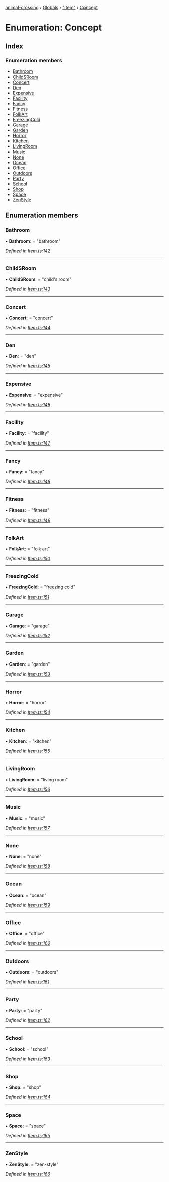 [animal-crossing](../README.md) › [Globals](../globals.md) › ["Item"](../modules/_item_.md) › [Concept](_item_.concept.md)

# Enumeration: Concept

## Index

### Enumeration members

* [Bathroom](_item_.concept.md#bathroom)
* [ChildSRoom](_item_.concept.md#childsroom)
* [Concert](_item_.concept.md#concert)
* [Den](_item_.concept.md#den)
* [Expensive](_item_.concept.md#expensive)
* [Facility](_item_.concept.md#facility)
* [Fancy](_item_.concept.md#fancy)
* [Fitness](_item_.concept.md#fitness)
* [FolkArt](_item_.concept.md#folkart)
* [FreezingCold](_item_.concept.md#freezingcold)
* [Garage](_item_.concept.md#garage)
* [Garden](_item_.concept.md#garden)
* [Horror](_item_.concept.md#horror)
* [Kitchen](_item_.concept.md#kitchen)
* [LivingRoom](_item_.concept.md#livingroom)
* [Music](_item_.concept.md#music)
* [None](_item_.concept.md#none)
* [Ocean](_item_.concept.md#ocean)
* [Office](_item_.concept.md#office)
* [Outdoors](_item_.concept.md#outdoors)
* [Party](_item_.concept.md#party)
* [School](_item_.concept.md#school)
* [Shop](_item_.concept.md#shop)
* [Space](_item_.concept.md#space)
* [ZenStyle](_item_.concept.md#zenstyle)

## Enumeration members

###  Bathroom

• **Bathroom**: = "bathroom"

*Defined in [Item.ts:142](https://github.com/Norviah/animal-crossing/blob/4ac4ba9/module/types/Item.ts#L142)*

___

###  ChildSRoom

• **ChildSRoom**: = "child's room"

*Defined in [Item.ts:143](https://github.com/Norviah/animal-crossing/blob/4ac4ba9/module/types/Item.ts#L143)*

___

###  Concert

• **Concert**: = "concert"

*Defined in [Item.ts:144](https://github.com/Norviah/animal-crossing/blob/4ac4ba9/module/types/Item.ts#L144)*

___

###  Den

• **Den**: = "den"

*Defined in [Item.ts:145](https://github.com/Norviah/animal-crossing/blob/4ac4ba9/module/types/Item.ts#L145)*

___

###  Expensive

• **Expensive**: = "expensive"

*Defined in [Item.ts:146](https://github.com/Norviah/animal-crossing/blob/4ac4ba9/module/types/Item.ts#L146)*

___

###  Facility

• **Facility**: = "facility"

*Defined in [Item.ts:147](https://github.com/Norviah/animal-crossing/blob/4ac4ba9/module/types/Item.ts#L147)*

___

###  Fancy

• **Fancy**: = "fancy"

*Defined in [Item.ts:148](https://github.com/Norviah/animal-crossing/blob/4ac4ba9/module/types/Item.ts#L148)*

___

###  Fitness

• **Fitness**: = "fitness"

*Defined in [Item.ts:149](https://github.com/Norviah/animal-crossing/blob/4ac4ba9/module/types/Item.ts#L149)*

___

###  FolkArt

• **FolkArt**: = "folk art"

*Defined in [Item.ts:150](https://github.com/Norviah/animal-crossing/blob/4ac4ba9/module/types/Item.ts#L150)*

___

###  FreezingCold

• **FreezingCold**: = "freezing cold"

*Defined in [Item.ts:151](https://github.com/Norviah/animal-crossing/blob/4ac4ba9/module/types/Item.ts#L151)*

___

###  Garage

• **Garage**: = "garage"

*Defined in [Item.ts:152](https://github.com/Norviah/animal-crossing/blob/4ac4ba9/module/types/Item.ts#L152)*

___

###  Garden

• **Garden**: = "garden"

*Defined in [Item.ts:153](https://github.com/Norviah/animal-crossing/blob/4ac4ba9/module/types/Item.ts#L153)*

___

###  Horror

• **Horror**: = "horror"

*Defined in [Item.ts:154](https://github.com/Norviah/animal-crossing/blob/4ac4ba9/module/types/Item.ts#L154)*

___

###  Kitchen

• **Kitchen**: = "kitchen"

*Defined in [Item.ts:155](https://github.com/Norviah/animal-crossing/blob/4ac4ba9/module/types/Item.ts#L155)*

___

###  LivingRoom

• **LivingRoom**: = "living room"

*Defined in [Item.ts:156](https://github.com/Norviah/animal-crossing/blob/4ac4ba9/module/types/Item.ts#L156)*

___

###  Music

• **Music**: = "music"

*Defined in [Item.ts:157](https://github.com/Norviah/animal-crossing/blob/4ac4ba9/module/types/Item.ts#L157)*

___

###  None

• **None**: = "none"

*Defined in [Item.ts:158](https://github.com/Norviah/animal-crossing/blob/4ac4ba9/module/types/Item.ts#L158)*

___

###  Ocean

• **Ocean**: = "ocean"

*Defined in [Item.ts:159](https://github.com/Norviah/animal-crossing/blob/4ac4ba9/module/types/Item.ts#L159)*

___

###  Office

• **Office**: = "office"

*Defined in [Item.ts:160](https://github.com/Norviah/animal-crossing/blob/4ac4ba9/module/types/Item.ts#L160)*

___

###  Outdoors

• **Outdoors**: = "outdoors"

*Defined in [Item.ts:161](https://github.com/Norviah/animal-crossing/blob/4ac4ba9/module/types/Item.ts#L161)*

___

###  Party

• **Party**: = "party"

*Defined in [Item.ts:162](https://github.com/Norviah/animal-crossing/blob/4ac4ba9/module/types/Item.ts#L162)*

___

###  School

• **School**: = "school"

*Defined in [Item.ts:163](https://github.com/Norviah/animal-crossing/blob/4ac4ba9/module/types/Item.ts#L163)*

___

###  Shop

• **Shop**: = "shop"

*Defined in [Item.ts:164](https://github.com/Norviah/animal-crossing/blob/4ac4ba9/module/types/Item.ts#L164)*

___

###  Space

• **Space**: = "space"

*Defined in [Item.ts:165](https://github.com/Norviah/animal-crossing/blob/4ac4ba9/module/types/Item.ts#L165)*

___

###  ZenStyle

• **ZenStyle**: = "zen-style"

*Defined in [Item.ts:166](https://github.com/Norviah/animal-crossing/blob/4ac4ba9/module/types/Item.ts#L166)*
